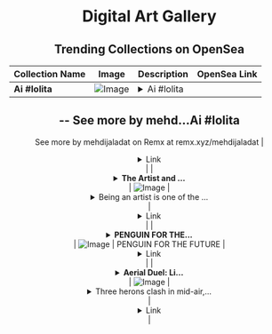 <div align="center">

# Digital Art Gallery

## Trending Collections on OpenSea

| Collection Name                       | Image                                                                                     | Description                       | OpenSea Link                                                                                          |
|---------------------------------------|-------------------------------------------------------------------------------------------|-----------------------------------|--------------------------------------------------------------------------------------------------------|
| **Ai #lolita** | ![Image](https://i.seadn.io/s/raw/files/2f2c00a8f74e1d9192fdd018e66dd82a.png?w=500&auto=format?w=200&auto=format) | <details><summary>Ai #lolita
--
See more by mehd...</summary>Ai #lolita
--
See more by mehdijaladat on Remx at remx.xyz/mehdijaladat</details> | <details><summary>Link</summary>[Ai #lolita](https://opensea.io/collection/ai-lolita)</details> |
| **<details><summary>The Artist and ...</summary>The Artist and his Art</details>** | ![Image](https://i.seadn.io/s/raw/files/8764b15a66f90473a16288e79513edb3.jpg?w=500&auto=format?w=200&auto=format) | <details><summary>Being an artist is one of the ...</summary>Being an artist is one of the best things that has ever happened to me, the joy and pride I feel in my creations is beyond words... 

Painting title: Dream
--
See more by Moses Love Boniface  on Remx at remx.xyz/loveart</details> | <details><summary>Link</summary>[The Artist and his Art](https://opensea.io/collection/the-artist-and-his-art-1)</details> |
| **<details><summary>PENGUIN FOR THE...</summary>PENGUIN FOR THE FUTURE</details>** | ![Image](https://i.seadn.io/s/raw/files/66b8cb4de85cdbc2b84011407d8a2836.png?w=500&auto=format?w=200&auto=format) | PENGUIN FOR THE FUTURE  | <details><summary>Link</summary>[PENGUIN FOR THE FUTURE](https://opensea.io/collection/penguin-for-the-future)</details> |
| **<details><summary>Aerial Duel: Li...</summary>Aerial Duel: Light vs. Shadow</details>** | ![Image](https://i.seadn.io/s/raw/files/0ba60d3b28b35901189a7e3c3043c345.jpg?w=500&auto=format?w=200&auto=format) | <details><summary>Three herons clash in mid-air,...</summary>Three herons clash in mid-air, a dynamic battle of dominance and survival. Two white herons unite against a lone Black-crowned night heron, their wings painting a striking contrast of light and shadow.
--
See more by Alfredo Juarez on Remx at remx.xyz/alfrekjv</details> | <details><summary>Link</summary>[Aerial Duel: Light vs. Shadow](https://opensea.io/collection/aerial-duel-light-vs-shadow)</details> |

</div>
